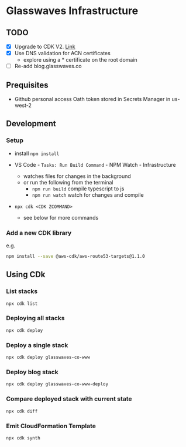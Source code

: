 # Glasswaves Infrastructure
## TODO
- [x] Upgrade to CDK V2. [Link](https://docs.aws.amazon.com/cdk/v2/guide/migrating-v2.html)
- [x] Use DNS validation for ACN certificates
  - explore using a * certificate on the root domain
- [ ] Re-add blog.glasswaves.co

## Prequisites
* Github personal access Oath token stored in Secrets Manager in us-west-2

## Development
### Setup
* install `npm install`
* VS Code - `Tasks: Run Build Command` - NPM  Watch - Infrastructure
    * watches files for changes in the background
    * or run the following from the terminal
        * `npm run build`   compile typescript to js
        * `npm run watch`   watch for changes and compile

* `npx cdk <CDK ZCOMMAND>`
    * see below for more commands

### Add a new CDK library
e.g.

```sh
npm install --save @aws-cdk/aws-route53-targets@1.1.0
```

## Using CDk
### List stacks
`npx cdk list`

### Deploying all stacks
`npx cdk deploy`

### Deploy a single stack
`npx cdk deploy glasswaves-co-www`

### Deploy blog stack
`npx cdk deploy glasswaves-co-www-deploy`

### Compare deployed stack with current state
`npx cdk diff`        

### Emit CloudFormation Template
`npx cdk synth`

